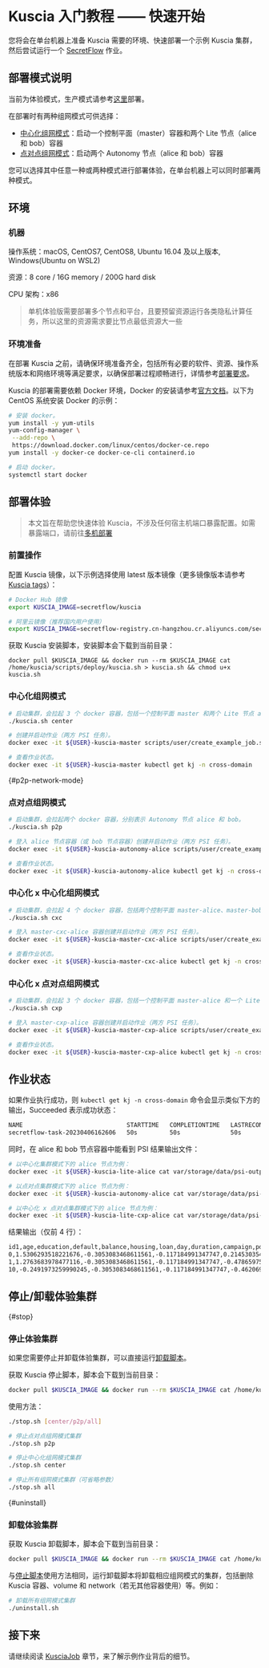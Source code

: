 # Kuscia 入门教程 —— 快速开始

您将会在单台机器上准备 Kuscia 需要的环境、快速部署一个示例 Kuscia 集群，然后尝试运行一个 [SecretFlow] 作业。

[SecretFlow]: https://www.secretflow.org.cn/docs/secretflow

## 部署模式说明

当前为体验模式，生产模式请参考[这里](../deployment/Docker_deployment_kuscia/deploy_p2p_cn.md)部署。

在部署时有两种组网模式可供选择：

- [中心化组网模式](../reference/architecture_cn.md#中心化组网模式)：启动一个控制平面（master）容器和两个 Lite 节点（alice 和 bob）容器
- [点对点组网模式](../reference/architecture_cn.md#点对点组网模式)：启动两个 Autonomy 节点（alice 和 bob）容器

您可以选择其中任意一种或两种模式进行部署体验，在单台机器上可以同时部署两种模式。

## 环境

### 机器

操作系统：macOS, CentOS7, CentOS8, Ubuntu 16.04 及以上版本, Windows(Ubuntu on WSL2)

资源：8 core / 16G memory / 200G hard disk

CPU 架构：x86

> 单机体验版需要部署多个节点和平台，且要预留资源运行各类隐私计算任务，所以这里的资源需求要比节点最低资源大一些

### 环境准备

在部署 Kuscia 之前，请确保环境准备齐全，包括所有必要的软件、资源、操作系统版本和网络环境等满足要求，以确保部署过程顺畅进行，详情参考[部署要求](../deployment/deploy_check.md)。

Kuscia 的部署需要依赖 Docker 环境，Docker 的安装请参考[官方文档](https://docs.docker.com/engine/install/)。以下为 CentOS 系统安装 Docker 的示例：

```bash
# 安装 docker。
yum install -y yum-utils
yum-config-manager \
 --add-repo \
 https://download.docker.com/linux/centos/docker-ce.repo
yum install -y docker-ce docker-ce-cli containerd.io

# 启动 docker。
systemctl start docker
```

## 部署体验

> 本文旨在帮助您快速体验 Kuscia，不涉及任何宿主机端口暴露配置。如需暴露端口，请前往[多机部署](../deployment/Docker_deployment_kuscia/deploy_p2p_cn.md)

### 前置操作

配置 Kuscia 镜像，以下示例选择使用 latest 版本镜像（更多镜像版本请参考 [Kuscia tags](https://hub.docker.com/r/secretflow/kuscia/tags)）：

```bash
# Docker Hub 镜像
export KUSCIA_IMAGE=secretflow/kuscia

# 阿里云镜像（推荐国内用户使用）
export KUSCIA_IMAGE=secretflow-registry.cn-hangzhou.cr.aliyuncs.com/secretflow/kuscia
```

获取 Kuscia 安装脚本，安装脚本会下载到当前目录：

```
docker pull $KUSCIA_IMAGE && docker run --rm $KUSCIA_IMAGE cat /home/kuscia/scripts/deploy/kuscia.sh > kuscia.sh && chmod u+x kuscia.sh
```

### 中心化组网模式

```bash
# 启动集群，会拉起 3 个 docker 容器，包括一个控制平面 master 和两个 Lite 节点 alice 和 bob。
./kuscia.sh center

# 创建并启动作业（两方 PSI 任务）。
docker exec -it ${USER}-kuscia-master scripts/user/create_example_job.sh

# 查看作业状态。
docker exec -it ${USER}-kuscia-master kubectl get kj -n cross-domain
```

{#p2p-network-mode}

### 点对点组网模式

```bash
# 启动集群，会拉起两个 docker 容器，分别表示 Autonomy 节点 alice 和 bob。
./kuscia.sh p2p

# 登入 alice 节点容器（或 bob 节点容器）创建并启动作业（两方 PSI 任务）。
docker exec -it ${USER}-kuscia-autonomy-alice scripts/user/create_example_job.sh

# 查看作业状态。
docker exec -it ${USER}-kuscia-autonomy-alice kubectl get kj -n cross-domain
```

### 中心化 x 中心化组网模式

```bash
# 启动集群，会拉起 4 个 docker 容器，包括两个控制平面 master-alice、master-bob 和两个 Lite 节点 alice、bob。
./kuscia.sh cxc

# 登入 master-cxc-alice 容器创建并启动作业（两方 PSI 任务）。
docker exec -it ${USER}-kuscia-master-cxc-alice scripts/user/create_example_job.sh

# 查看作业状态。
docker exec -it ${USER}-kuscia-master-cxc-alice kubectl get kj -n cross-domain
```

### 中心化 x 点对点组网模式

```bash
# 启动集群，会拉起 3 个 docker 容器，包括一个控制平面 master-alice 和一个 Lite 节点 alice、一个 Autonomy 节点 bob。
./kuscia.sh cxp

# 登入 master-cxp-alice 容器创建并启动作业（两方 PSI 任务）。
docker exec -it ${USER}-kuscia-master-cxp-alice scripts/user/create_example_job.sh

# 查看作业状态。
docker exec -it ${USER}-kuscia-master-cxp-alice kubectl get kj -n cross-domain
```

## 作业状态

如果作业执行成功，则 `kubectl get kj -n cross-domain` 命令会显示类似下方的输出，Succeeded 表示成功状态：

```bash
NAME                             STARTTIME   COMPLETIONTIME   LASTRECONCILETIME   PHASE
secretflow-task-20230406162606   50s         50s              50s                 Succeeded
```

同时，在 alice 和 bob 节点容器中能看到 PSI 结果输出文件：

```bash
# 以中心化集群模式下的 alice 节点为例：
docker exec -it ${USER}-kuscia-lite-alice cat var/storage/data/psi-output.csv

# 以点对点集群模式下的 alice 节点为例：
docker exec -it ${USER}-kuscia-autonomy-alice cat var/storage/data/psi-output.csv

# 以中心化 x 点对点集群模式下的 alice 节点为例：
docker exec -it ${USER}-kuscia-lite-cxp-alice cat var/storage/data/psi-output.csv 
```

结果输出（仅前 4 行）：

```bash
id1,age,education,default,balance,housing,loan,day,duration,campaign,pdays,previous,job_blue-collar,job_entrepreneur,job_housemaid,job_management,job_retired,job_self-employed,job_services,job_student,job_technician,job_unemployed,marital_divorced,marital_married,marital_single
0,1.5306293518221676,-0.3053083468611561,-0.117184991347747,0.2145303545250443,1.0358211226635177,-0.3925867711542392,-1.2618906002715358,1.9048694929309795,-0.5762472500554522,-0.4852053503766987,-0.3619838367558999,-0.4639325546169564,-0.1731690076375218,-0.1580237499348341,1.3543943126559297,-0.2734046609851663,-0.1960131708137989,-0.3006459829345367,-0.1700475343179241,-0.4466166954522901,-0.1840186845246444,-0.3589389310523966,0.8806950470683438,-0.6902303314457872
1,1.2763683978477116,-0.3053083468611561,-0.117184991347747,-0.4786597597189064,-0.9654176557324816,-0.3925867711542392,-1.2618906002715358,3.1181827517827982,-0.5762472500554522,-0.4852053503766987,-0.3619838367558999,-0.4639325546169564,-0.1731690076375218,-0.1580237499348341,1.3543943126559297,-0.2734046609851663,-0.1960131708137989,-0.3006459829345367,-0.1700475343179241,-0.4466166954522901,-0.1840186845246444,-0.3589389310523966,0.8806950470683438,-0.6902303314457872
10,-0.2491973259990245,-0.3053083468611561,-0.117184991347747,-0.4620690476721626,1.0358211226635177,-0.3925867711542392,-1.0230801579932494,1.1740266828931782,-0.5762472500554522,-0.4852053503766987,-0.3619838367558999,-0.4639325546169564,-0.1731690076375218,-0.1580237499348341,1.3543943126559297,-0.2734046609851663,-0.1960131708137989,-0.3006459829345367,-0.1700475343179241,-0.4466166954522901,-0.1840186845246444,-0.3589389310523966,-1.1354668149080638,1.4487917358041271
```

## 停止/卸载体验集群

{#stop}

### 停止体验集群

如果您需要停止并卸载体验集群，可以直接运行[卸载脚本](#uninstall)。

获取 Kuscia 停止脚本，脚本会下载到当前目录：

```bash
docker pull $KUSCIA_IMAGE && docker run --rm $KUSCIA_IMAGE cat /home/kuscia/scripts/deploy/stop.sh > stop.sh && chmod u+x stop.sh
```

使用方法：

```bash
./stop.sh [center/p2p/all]

# 停止点对点组网模式集群
./stop.sh p2p

# 停止中心化组网模式集群
./stop.sh center

# 停止所有组网模式集群（可省略参数）
./stop.sh all
```

{#uninstall}

### 卸载体验集群

获取 Kuscia 卸载脚本，脚本会下载到当前目录：

```bash
docker pull $KUSCIA_IMAGE && docker run --rm $KUSCIA_IMAGE cat /home/kuscia/scripts/deploy/uninstall.sh > uninstall.sh && chmod u+x uninstall.sh
```

与[停止脚本](#stop)使用方法相同，运行卸载脚本将卸载相应组网模式的集群，包括删除 Kuscia 容器、volume 和 network（若无其他容器使用）等。例如：

```bash
# 卸载所有组网模式集群
./uninstall.sh
```

## 接下来

请继续阅读 [KusciaJob][part-2] 章节，来了解示例作业背后的细节。

[part-2]: ./run_secretflow_cn.md